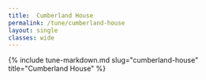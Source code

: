```yaml
---
title:  Cumberland House
permalink: /tune/cumberland-house
layout: single
classes: wide
---
```

{% include tune-markdown.md slug="cumberland-house" title="Cumberland House" %}
